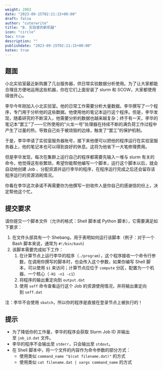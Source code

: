 ```yaml
---
weight: 2003
date: "2023-09-15T02:21:15+00:00"
draft: false
author: "cuterwrite"
title: "B. 实验室的新机器"
icon: "circle"
toc: true
description: ""
publishdate: "2023-09-15T02:21:15+00:00"
katex: true
---
```


## 题面

小北实验室最近新购置了几台服务器，供日常实验数据分析使用。为了让大家都能合理且方便地运用这些机器，你在它们上面安装了 slurm 和 SCOW，大家都使用得很开心。

李华今年刚加入小北实验室。他的日常工作需要分析大量数据。李华撰写了一个程序，专门用于分析他的这些数据。他使用他的笔记本运行这个程序。但是，李华发现，随着研究的不断深入，他需要分析的数据也越来越复杂；终于有一天，李华的笔记本“罢工”了——它所使用的“火龙一号”处理器在持续不断的满负荷工作过程中产生了过量的热，导致自己处于被烧毁的边缘，触发了“罢工”的保护机制。

于是，李华申请了实验室服务器账号，接下来他便可以把他的程序运行在实验室服务器上，他的笔记本也可以得到良好的休息。这将为他省下一大笔修理费用。

但是李华发现，每次在集群上运行自己的程序都需要先输入一堆与 slurm 有关的命令，他觉得这有些繁琐，希望你能帮他编写一个脚本，运行这个脚本以后，就会自动地创建 Job 、分配资源并运行李华的程序，在程序运行完成之后还会留存该程序运行的资源消耗情况。

你看在李华这次承诺不再需要你为他撰写一封收件人是你自己的感谢信的份上，决定帮他这个忙。

## 提交要求

请你提交一个脚本文件（允许的格式：Shell 脚本或 Python 脚本），它需要满足如下要求：

1. 在文件头部具有一个 Shebang，用于表明如何运行该脚本（例子：对于一个 Bash 脚本来说，通常为 `#!/bin/bash`）
2. 该脚本需要完成如下工作：
   1. 在计算节点上运行李华的程序（`./program`），这个程序接收一个命令行参数，在调用你撰写的脚本时，也会传入这个参数，如果你编写 Shell 脚本，可以使用 `$1` 来访问；计算节点应位于 `compute` 分区，配置为一个机器、一个核心（`-N1 -n1 -c1`）
   2. 将程序的输出重定向到 `output.dat`
   3. 使用 `seff` 命令查看运行这个 Job 的资源使用情况，并将输出重定向到 `seff.dat`

注：李华不会使用 `sbatch`，所以你的程序是直接在登录节点上被执行的！

## 提示

- 为了降低你的工作量，李华的程序会获取 Slurm Job ID 并输出至 `job_id.dat` 文件。
- 李华的程序不会输出至 `stderr`，只会输出至 `stdout`。
- 在 Shell 脚本中，将一个文件的内容作为命令参数的部分方式：
  - 使用类似 `command_name "$(cat filename.dat)"` 的方式
  - 使用类似 `cat filename.dat | xargs command_name` 的方式
